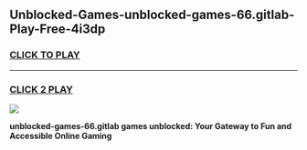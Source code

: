 
## Unblocked-Games-unblocked-games-66.gitlab-Play-Free-4i3dp
<h3>
<a href="https://premium76.site?title=unblocked-games-66.gitlab&ref=20A">CLICK TO PLAY</a></h3>
<hr>

<h3>
<a href="https://premium76.site?title=unblocked-games-66.gitlab&ref=20A">CLICK 2 PLAY</a>
  
</h3>

<a href="https://premium76.site?title=unblocked-games-66.gitlab&ref=20A"><img src="https://clearcache.store/games.png"></a>


**unblocked-games-66.gitlab games unblocked: Your Gateway to Fun and Accessible Online Gaming**
